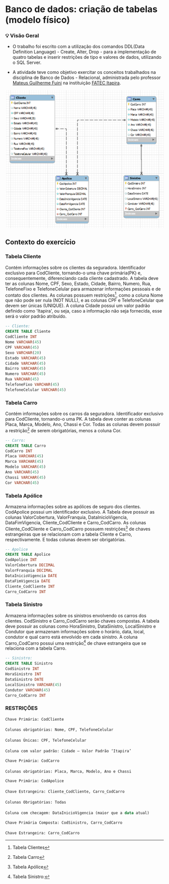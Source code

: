 # Banco de dados: criação de tabelas (modelo físico)

### 💡 Visão Geral 
- O trabalho foi escrito com a utilização dos comandos DDL(Data Definition Language) - Create, Alter, Drop - para a implementação de quatro tabelas e inserir restrições de tipo e valores de dados, utilizando o SQL Server.  

- A atividade teve como objetivo exercitar os conceitos trabalhados na disciplina de Banco de Dados - Relacional, administrada pelo professor [Mateus Guilherme Fuini](https://br.linkedin.com/in/mateusfuini) na instituição [FATEC Itapira](https://fatecitapira.edu.br/).

![Modelo Entidade Relacionamento(MER)](./img/mer.png)

## Contexto do exercício

### Tabela Cliente

Contém informações sobre os clientes da seguradora. Identificador exclusivo para CodCliente, tornando-o uma chave primária(PK) e, consequentemente, diferenciando cada cliente cadastrado. A tabela deve ter as colunas Nome, CPF, Sexo, Estado, Cidade, Bairro, Numero, Rua, TelefoneFixo e TelefoneCelular para armazenar informações pessoais e de contato dos clientes. As colunas possuem restrições[^cliente], como a coluna Nome que não pode ser nula (NOT NULL), e as colunas CPF e TelefoneCelular que devem ser únicas (UNIQUE). A coluna Cidade possui um valor padrão definido como 'Itapira', ou seja, caso a informação não seja fornecida, esse será o valor padrão atribuído.

```sql
-- Cliente:
CREATE TABLE Cliente
CodCliente INT
Nome VARCHAR(45)
CPF VARCHAR(45)
Sexo VARCHAR(20)
Estado VARCHAR(45)
Cidade VARCHAR(45)
Bairro VARCHAR(45)
Numero VARCHAR(45)
Rua VARCHAR(45)
TelefoneFixo VARCHAR(45)
TelefoneCelular VARCHAR(45)
```

### Tabela Carro

Contém informações sobre os carros da seguradora. Identificador exclusivo para CodCliente, tornando-o uma PK. A tabela deve conter as colunas Placa, Marca, Modelo, Ano, Chassi e Cor. Todas as colunas devem possuir a restrição[^carro] de serem obrigatórias, menos a coluna Cor.

```sql
-- Carro:
CREATE TABLE Carro
CodCarro INT
Placa VARCHAR(45) 
Marca VARCHAR(45) 
Modelo VARCHAR(45) 
Ano VARCHAR(45) 
Chassi VARCHAR(45) 
Cor VARCHAR(45)
```

### Tabela Apólice

Armazena informações sobre as apólices de seguro dos clientes. CodApolice possui um identificador exclusivo. A Tabela deve possuir as colunas ValorCobertura, ValorFranquia, DataInicioVigencia, DataFimVigencia, Cliente_CodCliente e Carro_CodCarro. As colunas Cliente_CodCliente e Carro_CodCarro possuem restrições[^apolice] de chaves estrangeiras que se relacionam com a tabela Cliente e Carro, respectivamente. E todas colunas devem ser obrigatórias.

```sql
-- Apolice
CREATE TABLE Apolice
CodApolice INT
ValorCobertura DECIMAL 
ValorFranquia DECIMAL
DataInicioVigencia DATE
DataFimVigencia DATE
Cliente_CodCliente INT
Carro_CodCarro INT
```

### Tabela Sinistro

Armazena informações sobre os sinistros envolvendo os carros dos clientes.  CodSinistro e Carro_CodCarro serão chaves compostas. A tabela deve possuir as colunas como HoraSinistro, DataSinistro, LocalSinistro e Condutor que armazenam informações sobre o horário, data, local, condutor e qual carro está envolvido em cada sinistro. A coluna Carro_CodCarro possui uma restrição[^sinistro] de chave estrangeira que se relaciona com a tabela Carro.

```sql
-- Sinistro:
CREATE TABLE Sinistro
CodSinistro INT
HoraSinistro INT
DataSinistro DATE
LocalSinistro VARCHAR(45)
Condutor VARCHAR(45)
Carro_CodCarro INT
```

### RESTRIÇÕES

[^cliente]: Tabela Clientes

```sql
Chave Primária: CodCliente

Colunas obrigatórias: Nome, CPF, TelefoneCelular

Colunas Únicas: CPF, TelefoneCelular

Coluna com valor padrão: Cidade – Valor Padrão ‘Itapira’
```

[^carro]: Tabela Carro

```sql
Chave Primária: CodCarro

Colunas obrigatórias: Placa, Marca, Modelo, Ano e Chassi
```

[^apolice]: Tabela Apólice

```sql
Chave Primária: CodApolice

Chave Estrangeira: Cliente_CodCliente, Carro_CodCarro

Colunas Obrigatórias: Todas

Coluna com checagem: DataInicioVigencia (maior que a data atual)
```

[^sinistro]: Tabela Sinistro:

```sql
Chave Primária Composta: CodSinistro, Carro_CodCarro

Chave Estrangeira: Carro_CodCarro
```